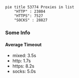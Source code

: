
```mermaid
pie title 53774 Proxies in list
    "HTTP" : 23804
    "HTTPS": 7527
    "SOCKS" : 28827
```

### Some Info
#### Average Timeout

- mixed: 3.5s
- http: 1.7s
- https: 8.2s
- socks: 5.0s